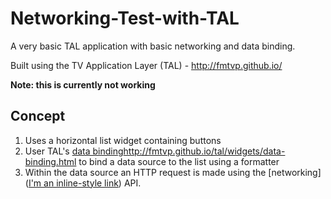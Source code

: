 # Networking-Test-with-TAL
A very basic TAL application with basic networking and data binding.

Built using the TV Application Layer (TAL) - http://fmtvp.github.io/

**Note: this is currently not working**

## Concept

1. Uses a horizontal list widget containing buttons
2. User TAL's [data binding]()http://fmtvp.github.io/tal/widgets/data-binding.html to bind a data source to the list using a formatter
3. Within the data source an HTTP request is made using the [networking]([I'm an inline-style link](https://www.google.com)) API.
